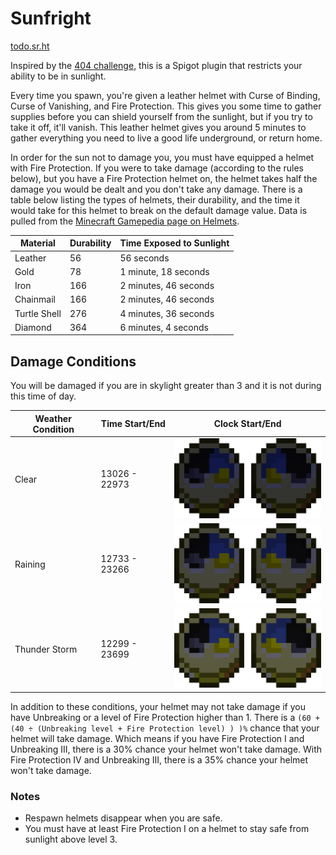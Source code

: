 # Sunfright
[todo.sr.ht][tickets]

[tickets]: https://todo.sr.ht/~genbyte/sunfright

Inspired by the [404 challenge][404], this is a Spigot plugin that restricts
your ability to be in sunlight.

[404]: https://www.minecraftforum.net/forums/minecraft-java-edition/seeds/298932-ironman-challenge-series-404

Every time you spawn, you're given a leather helmet with Curse of Binding,
Curse of Vanishing, and Fire Protection. This gives you some time to gather
supplies before you can shield yourself from the sunlight, but if you try to
take it off, it'll vanish. This leather helmet gives you around 5 minutes to
gather everything you need to live a good life underground, or return home.

In order for the sun not to damage you, you must have equipped a helmet with
Fire Protection. If you were to take damage (according to the rules below), but
you have a Fire Protection helmet on, the helmet takes half the damage you would
be dealt and you don't take any damage. There is a table below listing the
types of helmets, their durability, and the time it would take for this helmet
to break on the default damage value. Data is pulled from the
[Minecraft Gamepedia page on Helmets][mcwiki-helmets].

| Material     | Durability | Time Exposed to Sunlight  |
| ------------ | ---------- | ------------------------- |
| Leather      | 56         | 56 seconds                |
| Gold         | 78         | 1 minute, 18 seconds      |
| Iron         | 166        | 2 minutes, 46 seconds     |
| Chainmail    | 166        | 2 minutes, 46 seconds     |
| Turtle Shell | 276        | 4 minutes, 36 seconds     |
| Diamond      | 364        | 6 minutes, 4 seconds      |

[mcwiki-helmets]: https://minecraft.gamepedia.com/Helmet#Durability

## Damage Conditions
You will be damaged if you are in skylight greater than 3 and it is not during
this time of day.

| Weather Condition | Time Start/End | Clock Start/End |
| ----------------- | -------------- | --------------- |
| Clear             | 13026 - 22973  | ![](docs/clear_safe.png) |
| Raining           | 12733 - 23266  | ![](docs/stormy_safe.png) |
| Thunder Storm     | 12299 - 23699  | ![](docs/thunder_safe.png) |

In addition to these conditions, your helmet may not take damage if you have
Unbreaking or a level of Fire Protection higher than 1. There is a
`(60 + (40 ÷ (Unbreaking level + Fire Protection level) ) )%` chance that your
helmet will take damage. Which means if you have Fire Protection I and
Unbreaking III, there is a 30% chance your helmet won't take damage. With
Fire Protection IV and Unbreaking III, there is a 35% chance your helmet won't
take damage.

### Notes
- Respawn helmets disappear when you are safe.
- You must have at least Fire Protection I on a helmet to stay safe from
  sunlight above level 3.
